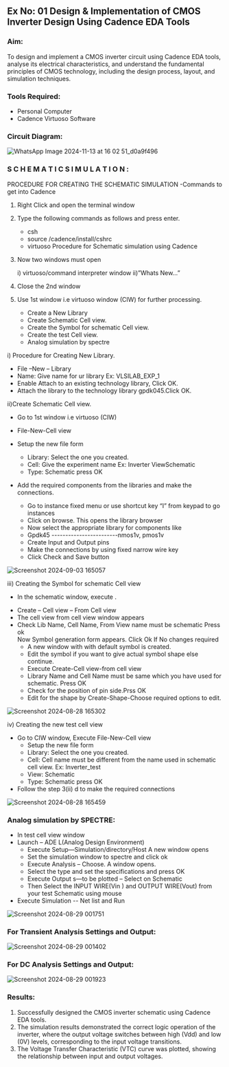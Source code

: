 ## Ex No: 01     Design & Implementation of CMOS Inverter Design Using Cadence EDA Tools 
### Aim:
To design and implement a CMOS inverter circuit using Cadence EDA tools, analyse its electrical characteristics, and understand the fundamental principles of CMOS technology, including the design process, layout, and simulation techniques.

### Tools Required:
   -	Personal Computer
   -	Cadence Virtuoso Software

### Circuit Diagram:

![WhatsApp Image 2024-11-13 at 16 02 51_d0a9f496](https://github.com/user-attachments/assets/1fa282d8-4a5e-4473-b7d9-555d3d9f7862)

### S C H E M A T I C   S I M U L A T I O N :

PROCEDURE FOR CREATING THE SCHEMATIC SIMULATION -Commands to get into Cadence

1.	Right Click and open the terminal window
2.	Type the following commands as follows and press enter.
   
    -	csh
    -	source /cadence/install/cshrc
    -	virtuoso
Procedure for Schematic simulation using Cadence
 1.	Now two windows must open
    
	i) virtuoso/command interpreter window
	ii)”Whats New…”
 2.	Close the 2nd window
 3.	Use 1st window i.e virtuoso window (CIW) for further processing.
     
	   - Create a New Library
	   - Create Schematic Cell view.
	   - Create the Symbol for schematic Cell view.
	   - Create the test Cell view.
	   - Analog simulation by spectre

i) Procedure for Creating New Library.
- File –New – Library
- Name: Give name for ur library Ex: VLSILAB_EXP_1
- Enable Attach to an existing technology library, Click OK.
- Attach the library to the technology library gpdk045.Click OK.
		 
ii)Create Schematic Cell view.
- Go to 1st window i.e virtuoso (CIW)
- File-New-Cell view
- Setup the new file form
  + Library: Select the one you created.
  + Cell: Give the experiment name Ex: Inverter ViewSchematic
  + Type: Schematic press OK

    
- Add the required components from the libraries and make the connections.
  + Go to instance fixed menu or use shortcut key “I” from keypad to go instances
  + Click on browse. This opens the library browser
  + Now select the appropriate library for components like
  + Gpdk45 ------------------------nmos1v, pmos1v
  + Create Input and Output pins
  + Make the connections by using fixed narrow wire key
  + Click Check and Save button


![Screenshot 2024-09-03 165057](https://github.com/user-attachments/assets/45148d99-2363-4f99-bb62-ae18b298d2ca)


iii) Creating the Symbol for schematic Cell view
- In the schematic window, execute . 
+ Create – Cell view – From Cell view
+ The cell view from cell view window appears
+ Check Lib Name, Cell Name, From View name must be schematic Press ok       	
Now Symbol generation form appears. Click Ok If No changes required
   - A new window with with default symbol is created.
   - Edit the symbol if you want to give actual symbol shape else continue.
   - Execute Create-Cell view-from cell view
   - Library Name and Cell Name must be same which you have used for schematic. Press OK
   - Check for the position of pin side.Prss OK
   - Edit for the shape by Create-Shape-Choose required options to edit. 

 ![Screenshot 2024-08-28 165302](https://github.com/user-attachments/assets/f7280650-a6bd-4f9d-9613-2b68f3188fbe)


iv)	Creating the new test cell view
   - Go to CIW window, Execute File-New-Cell view
	  + Setup the new file form
	  + Library: Select the one you created.
	  + Cell: Cell name must be different from the name used in schematic cell view. Ex: Inverter_test
	  + View: Schematic
	  + Type: Schematic press OK
- Follow the step 3(ii) d to make the required connections

![Screenshot 2024-08-28 165459](https://github.com/user-attachments/assets/6c0810dc-d2e7-463f-a8f1-994b0973bbae)


### Analog simulation by SPECTRE:
- In test cell view window
- Launch – ADE L(Analog Design Environment)
  + Execute Setup—Simulation/directory/Host A new window opens
  + Set the simulation window to spectre and click ok
  + Execute Analysis – Choose. A window opens.
  + Select the type and set the specifications and press OK
  + Execute Output s—to be plotted – Select on Schematic
  + Then Select the INPUT WIRE(Vin ) and OUTPUT WIRE(Vout) from your test Schematic using mouse
- Execute Simulation -- Net list and Run

![Screenshot 2024-08-29 001751](https://github.com/user-attachments/assets/b0941b02-9618-46ed-8570-0d53a89fb8fb)



### For Transient Analysis Settings and Output:


![Screenshot 2024-08-29 001402](https://github.com/user-attachments/assets/6019b745-da3c-4973-95d4-11fd5e33b285)


### For DC Analysis Settings and Output:

![Screenshot 2024-08-29 001923](https://github.com/user-attachments/assets/075a1bb5-be93-417b-8886-11449153d260)




### Results:
1.	Successfully designed the CMOS inverter schematic using Cadence EDA tools.
2.	The simulation results demonstrated the correct logic operation of the inverter, where the output voltage switches between high (Vdd) and low (0V) levels, corresponding to the input voltage transitions.
3.	The Voltage Transfer Characteristic (VTC) curve was plotted, showing the relationship between input and output voltages.












